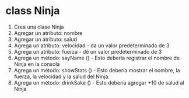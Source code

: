 # class Ninja

1. Crea una clase Ninja
2. Agregar un atributo: nombre
3. Agregar un atributo: salud
4. Agrega un atributo: velocidad - da un valor predeterminado de 3
5. Agrega un atributo: fuerza - dé un valor predeterminado de 3
6. Agrega un método: sayName () - Esto debería registrar el nombre de Ninja en la consola
7. Agrega un método: showStats () - Esto debería mostrar el nombre, la fuerza, la velocidad y la salud del Ninja.
8. Agrega un método: drinkSake () - Esto debería agregar +10 de salud al Ninja